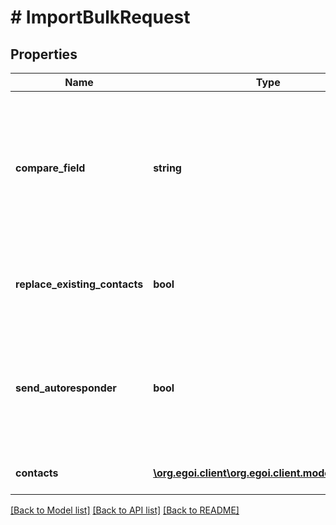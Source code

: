 # # ImportBulkRequest

## Properties

Name | Type | Description | Notes
------------ | ------------- | ------------- | -------------
**compare_field** | **string** | Field ID which will be mapped for comparison to prevent duplicates. If it is an extra field,                         append the prefix &#39;extra_&#39; to it (e. g. &#39;extra_1&#39;) | 
**replace_existing_contacts** | **bool** | False to add new contacts only, true to replace existing contacts | [optional] [default to false]
**send_autoresponder** | **bool** | True to send each imported contact the autoresponder sequence you have previously set up for                         sign-ups in this mailing list | [optional] [default to false]
**contacts** | [**\org.egoi.client\org.egoi.client.model\Contact[]**](Contact.md) | Array of contacts to import | 

[[Back to Model list]](../../README.md#documentation-for-models) [[Back to API list]](../../README.md#documentation-for-api-endpoints) [[Back to README]](../../README.md)


